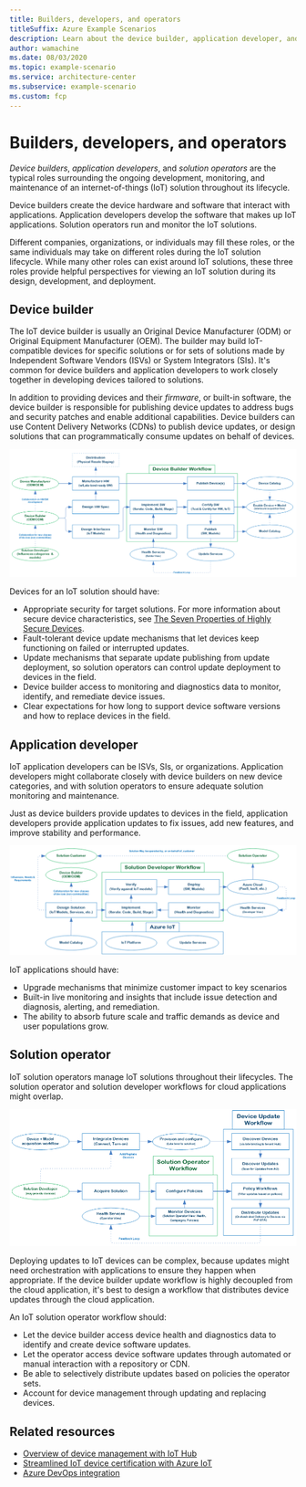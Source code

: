 ```yaml
---
title: Builders, developers, and operators
titleSuffix: Azure Example Scenarios
description: Learn about the device builder, application developer, and solution operator roles and how they interact in an IoT solution.
author: wamachine
ms.date: 08/03/2020
ms.topic: example-scenario
ms.service: architecture-center
ms.subservice: example-scenario
ms.custom: fcp
---
```


# Builders, developers, and operators

*Device builders*, *application developers*, and *solution operators* are the typical roles surrounding the ongoing development, monitoring, and maintenance of an internet-of-things (IoT) solution throughout its lifecycle.

Device builders create the device hardware and software that interact with applications. Application developers develop the software that makes up IoT applications. Solution operators run and monitor the IoT solutions.

Different companies, organizations, or individuals may fill these roles, or the same individuals may take on different roles during the IoT solution lifecycle. While many other roles can exist around IoT solutions, these three roles provide helpful perspectives for viewing an IoT solution during its design, development, and deployment.

## Device builder

The IoT device builder is usually an Original Device Manufacturer (ODM) or Original Equipment Manufacturer (OEM). The builder may build IoT-compatible devices for specific solutions or for sets of solutions made by Independent Software Vendors (ISVs) or System Integrators (SIs). It's common for device builders and application developers to work closely together in developing devices tailored to solutions.

In addition to providing devices and their *firmware*, or built-in software, the device builder is responsible for publishing device updates to address bugs and security patches and enable additional capabilities. Device builders can use Content Delivery Networks (CDNs) to publish device updates, or design solutions that can programmatically consume updates on behalf of devices.

![A diagram showing activities of a device builder and relationships with other roles in developing an IoT solution.](media/device-builder.png)

Devices for an IoT solution should have:

- Appropriate security for target solutions. For more information about secure device characteristics, see [The Seven Properties of Highly Secure Devices](https://www.microsoft.com/research/publication/seven-properties-highly-secure-devices/).
- Fault-tolerant device update mechanisms that let devices keep functioning on failed or interrupted updates.
- Update mechanisms that separate update publishing from update deployment, so solution operators can control update deployment to devices in the field.
- Device builder access to monitoring and diagnostics data to monitor, identify, and remediate device issues.
- Clear expectations for how long to support device software versions and how to replace devices in the field.

## Application developer

IoT application developers can be ISVs, SIs, or organizations. Application developers might collaborate closely with device builders on new device categories, and with solution operators to ensure adequate solution monitoring and maintenance.

Just as device builders provide updates to devices in the field, application developers provide application updates to fix issues, add new features, and improve stability and performance.

![A diagram showing activities of a solution developer and relationships with other roles in developing an IoT solution.](media/solution-developer.png)

IoT applications should have:
- Upgrade mechanisms that minimize customer impact to key scenarios
- Built-in live monitoring and insights that include issue detection and diagnosis, alerting, and remediation.
- The ability to absorb future scale and traffic demands as device and user populations grow.

## Solution operator

IoT solution operators manage IoT solutions throughout their lifecycles. The solution operator and solution developer workflows for cloud applications might overlap.

![A diagram showing activities of a solution operator and relationships with other roles in developing an IoT solution.](media/solution-operator.png)

Deploying updates to IoT devices can be complex, because updates might need orchestration with applications to ensure they happen when appropriate. If the device builder update workflow is highly decoupled from the cloud application, it's best to design a workflow that distributes device updates through the cloud application.

An IoT solution operator workflow should:

- Let the device builder access device health and diagnostics data to identify and create device software updates.
- Let the operator access device software updates through automated or manual interaction with a repository or CDN.
- Be able to selectively distribute updates based on policies the operator sets.
- Account for device management through updating and replacing devices.

## Related resources

- [Overview of device management with IoT Hub](https://docs.microsoft.com/azure/iot-hub/iot-hub-device-management-overview)
- [Streamlined IoT device certification with Azure IoT](https://azure.microsoft.com/blog/streamlined-iot-device-certification-with-azure-iot-certification-service/)
- [Azure DevOps integration](https://azure.microsoft.com/product-categories/devops/)
